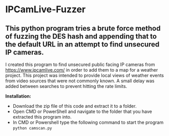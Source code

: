 # IPCamLive-Fuzzer
## This python program tries a brute force method of fuzzing the DES hash and appending that to the default URL in an attempt to find unsecured IP cameras.

I created this program to find unsecured public facing IP cameras from https://www.ipcamlive.com/ in order to add them to a map for a weather project. This project was intended to provide local views of weather events from video sources that were not commonly known. A small delay was added between searches to prevent hitting the rate limits. 

**Installation:**

- Download the zip file of this code and extract it to a folder.
- Open CMD or PowerShell and navigate to the folder that you have extracted this program into.
- In CMD or Powershell type the following command to start the program
   ``` python camscan.py ```
